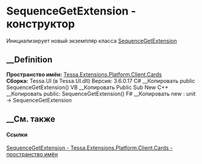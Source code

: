 # SequenceGetExtension - конструктор
Инициализирует новый экземпляр класса
[SequenceGetExtension](T_Tessa_Extensions_Platform_Client_Cards_SequenceGetExtension.htm)
##  __Definition
 **Пространство имён:**
[Tessa.Extensions.Platform.Client.Cards](N_Tessa_Extensions_Platform_Client_Cards.htm)  
 **Сборка:** Tessa.UI (в Tessa.UI.dll) Версия: 3.6.0.17
C# __Копировать
     public SequenceGetExtension()
VB __Копировать
     Public Sub New
C++ __Копировать
     public:
    SequenceGetExtension()
F# __Копировать
     new : unit -> SequenceGetExtension
##  __См. также
#### Ссылки
[SequenceGetExtension -
](T_Tessa_Extensions_Platform_Client_Cards_SequenceGetExtension.htm)
[Tessa.Extensions.Platform.Client.Cards - пространство
имён](N_Tessa_Extensions_Platform_Client_Cards.htm)
